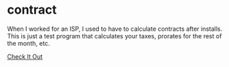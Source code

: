 # contract
When I worked for an ISP, I used to have to calculate contracts after installs. This is just a test program that calculates your taxes, prorates for the rest of the month, etc. 


[Check It Out](https://unclassed.ca/contract/)
